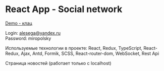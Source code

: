# React App - Social network

[Demo - клац](https://miropolsky.github.io/Social/)

Login: alesega@yandex.ru</br>
Password: miropolsky</br>

Используемые технологии в проекте: React, Redux, TypeScript, React-Redux, Ajax, Antd, Formik, SCSS, React-router-dom, WebSocket, Rest Api



Страница новостей (работает только с localhost)
